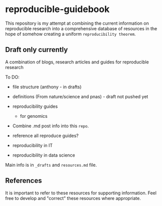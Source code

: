 # reproducible-guidebook

This repository is my attempt at combining the current information on reproducible research into a comprehensive database of resources in the hope of somehow creating a uniform `reproducibility theorem`.

## Draft only currently

A combination of blogs, research articles and guides for reproducible research

To DO:

- file structure (anthony - in drafts)

- definitions (From nature/science and pnas) - draft not pushed yet

- reproducibility guides
    - for genomics

- Combine .md post info into this `repo`.

- reference all reproduce guides?

- reproducibility in IT

- reproducibility in data science

Main info is in `_drafts` and `resources.md` file.

## References

It is important to refer to these resources for supporting information. Feel free to develop and "correct" these resources where appropriate.

